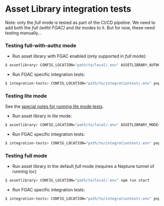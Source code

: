 # Asset Library integration tests

Note:  only the _full_ mode is tested as part of the CI/CD pipeline.  We need to add both the _full (witht FGAC)_ and _lite_ modes to it.  But for now, these need testing manually...

### Testing full-with-authz mode

- Run asset library with FGAC enabled (only supported in _full_ mode):
```sh
$ assetlibrary> CONFIG_LOCATION="path/to/local/.env" ASSETLIBRARY_AUTHORIZATION_ENABLED=true  npm run start
```
- Run FGAC specific integration tests:
```sh
$ integration-tests> CONFIG_LOCATION="path/to/integrationtest/.env" pnpm run integration-test  -- features/assetlibrary/full-with-authz/*
```

### Testing lite mode

See the [special notes for running lite mode tests](./lite/README.md).

- Run asset library in _lite_ mode:
```sh
$ assetlibrary> CONFIG_LOCATION="path/to/local/.env" ASSETLIBRARY_MODE=lite  npm run start
```
- Run FGAC specific integration tests:
```sh
$ integration-tests> CONFIG_LOCATION="path/to/integrationtest/.env" pnpm run integration-test  -- features/assetlibrary/lite/*
```

### Testing full mode

- Run asset library in the default _full_ mode (requires a Neptune tunnel of running loc)
```sh
$ assetlibrary> CONFIG_LOCATION="path/to/local/.env" npm run start
```
- Run FGAC specific integration tests:
```sh
$ integration-tests> CONFIG_LOCATION="path/to/integrationtest/.env" pnpm run integration-test  -- features/assetlibrary/full/*
```
